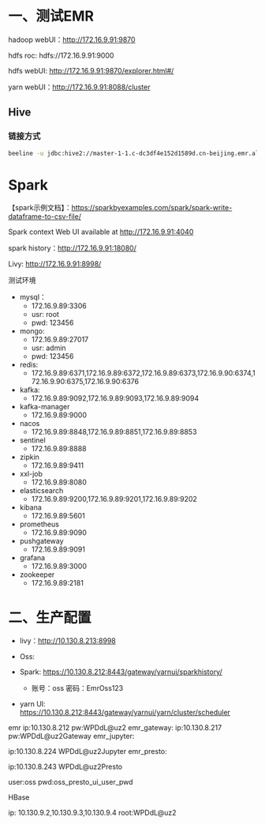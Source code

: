 # 一、测试EMR

hadoop webUI：<http://172.16.9.91:9870>

hdfs roc: hdfs://172.16.9.91:9000

hdfs webUI: <http://172.16.9.91:9870/explorer.html#/>

yarn webUI：<http://172.16.9.91:8088/cluster>

## Hive

### 链接方式

```bash
beeline -u jdbc:hive2://master-1-1.c-dc3df4e152d1589d.cn-beijing.emr.aliyuncs.com:10000
```



# Spark

【spark示例文档】：https://sparkbyexamples.com/spark/spark-write-dataframe-to-csv-file/

Spark context Web UI available at http://172.16.9.91:4040

spark history：http://172.16.9.91:18080/

Livy: http://172.16.9.91:8998/





测试环境

- mysql：
  - 172.16.9.89:3306
  - usr: root
  - pwd: 123456
- mongo:
  - 172.16.9.89:27017
  - usr: admin
  - pwd: 123456
- redis:
  - 172.16.9.89:6371,172.16.9.89:6372,172.16.9.89:6373,172.16.9.90:6374,172.16.9.90:6375,172.16.9.90:6376
- kafka:
  - 172.16.9.89:9092,172.16.9.89:9093,172.16.9.89:9094
- kafka-manager
  - 172.16.9.89:9000
- nacos
  - 172.16.9.89:8848,172.16.9.89:8851,172.16.9.89:8853
- sentinel
  - 172.16.9.89:8888
- zipkin
  - 172.16.9.89:9411
- xxl-job
  - 172.16.9.89:8080
- elasticsearch
  - 172.16.9.89:9200,172.16.9.89:9201,172.16.9.89:9202
- kibana
  - 172.16.9.89:5601
- prometheus
  - 172.16.9.89:9090
- pushgateway
  - 172.16.9.89:9091
- grafana
  - 172.16.9.89:3000
- zookeeper
  - 172.16.9.89:2181





# 二、生产配置

* livy：http://10.130.8.213:8998

* Oss: 

* Spark: https://10.130.8.212:8443/gateway/yarnui/sparkhistory/
  * 账号：oss
    密码：EmrOss123
* yarn UI: https://10.130.8.212:8443/gateway/yarnui/yarn/cluster/scheduler



emr
  ip:10.130.8.212
  pw:WPDdL@uz2
emr_gateway:
  ip:10.130.8.217
  pw:WPDdL@uz2Gateway
emr_jupyter:

  ip:10.130.8.224
  WPDdL@uz2Jupyter
emr_presto:

  ip:10.130.8.243
  WPDdL@uz2Presto

  user:oss
  pwd:oss_presto_ui_user_pwd

HBase

  ip: 10.130.9.2,10.130.9.3,10.130.9.4
  root:WPDdL@uz2

